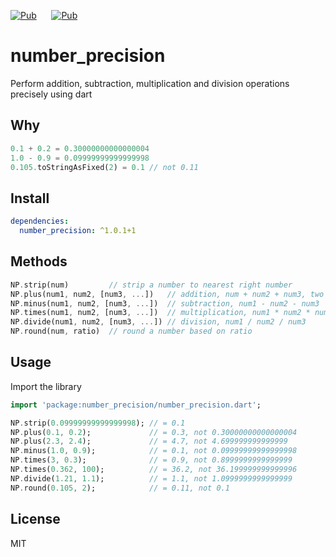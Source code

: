 [![Pub](https://img.shields.io/pub/v/number_precision.svg?style=flat-square&color=009688)](https://pub.dartlang.org/packages/number_precision)&nbsp;&nbsp;&nbsp;&nbsp;&nbsp;&nbsp;[![Pub](https://img.shields.io/pub/v/number_precision.svg?style=flat-square&color=2196F3)](https://pub.flutter-io.cn/packages/number_precision)

# number_precision

Perform addition, subtraction, multiplication and division operations precisely using dart

## Why

```dart
0.1 + 0.2 = 0.30000000000000004
1.0 - 0.9 = 0.09999999999999998
0.105.toStringAsFixed(2) = 0.1 // not 0.11
```

## Install

```yaml
dependencies:
  number_precision: ^1.0.1+1
```

## Methods

```dart
NP.strip(num)         // strip a number to nearest right number
NP.plus(num1, num2, [num3, ...])   // addition, num + num2 + num3, two numbers is required at least.
NP.minus(num1, num2, [num3, ...])  // subtraction, num1 - num2 - num3
NP.times(num1, num2, [num3, ...])  // multiplication, num1 * num2 * num3
NP.divide(num1, num2, [num3, ...]) // division, num1 / num2 / num3
NP.round(num, ratio)  // round a number based on ratio
```

## Usage

Import the library

```dart
import 'package:number_precision/number_precision.dart';

NP.strip(0.09999999999999998); // = 0.1
NP.plus(0.1, 0.2);             // = 0.3, not 0.30000000000000004
NP.plus(2.3, 2.4);             // = 4.7, not 4.699999999999999
NP.minus(1.0, 0.9);            // = 0.1, not 0.09999999999999998
NP.times(3, 0.3);              // = 0.9, not 0.8999999999999999
NP.times(0.362, 100);          // = 36.2, not 36.199999999999996
NP.divide(1.21, 1.1);          // = 1.1, not 1.0999999999999999
NP.round(0.105, 2);            // = 0.11, not 0.1
```

## License

MIT
